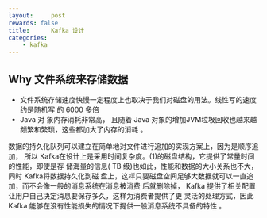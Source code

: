 ```yaml
---
layout:     post
rewards: false
title:      Kafka 设计
categories:
    - kafka
---
```


## Why 文件系统来存储数据
- 文件系统存储速度快慢一定程度上也取决于我们对磁盘的用法。线性写的速度约是随机写 的 6000 多倍
- Java 对 象内存消耗非常高， 且随着 Java 对象的增加JVM垃圾回收也越来越频繁和繁琐，这些都加大了内存的消耗 。

 数据的持久化队列可以建立在简单地对文件进行追加的实现方案上，因为是顺序追加， 所以 Kafka在设计上是采用时间复杂度。(1)的磁盘结构，它提供了常量时间的性能，即使是存 储海量的信息( TB 级)也如此，性能和数据的大小关系也不大，同时 Kafka将数据持久化到磁 盘上，这样只要磁盘空间足够大数据就可以一直追加，而不会像一般的消息系统在消息被消费 后就删除掉， Kafka 提供了相关配置让用户自己决定消息要保存多久，这样为消费者提供了更 灵活的处理方式，因此 Kafka 能够在没有性能损失的情况下提供一般消息系统不具备的特性 。
 
 